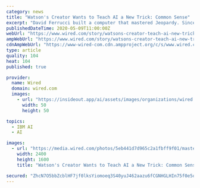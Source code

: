 ```yaml
---
category: news
title: "Watson's Creator Wants to Teach AI a New Trick: Common Sense"
excerpt: "David Ferrucci built a computer that mastered Jeopardy. Since then, he's been attacking a more challenging task."
publishedDateTime: 2020-05-09T11:00:00Z
webUrl: "https://www.wired.com/story/watsons-creator-teach-ai-new-trick-common-sense/"
ampWebUrl: "https://www.wired.com/story/watsons-creator-teach-ai-new-trick-common-sense/amp"
cdnAmpWebUrl: "https://www-wired-com.cdn.ampproject.org/c/s/www.wired.com/story/watsons-creator-teach-ai-new-trick-common-sense/amp"
type: article
quality: 104
heat: 104
published: true

provider:
  name: Wired
  domain: wired.com
  images:
    - url: "https://insideout.app/ai/assets/images/organizations/wired.com-50x50.jpg"
      width: 50
      height: 50

topics:
  - IBM AI
  - AI

images:
  - url: "https://media.wired.com/photos/5eb441d7d965c2a1fbff9f01/master/pass/Biz-robotreading-97394346.jpg"
    width: 2400
    height: 1600
    title: "Watson's Creator Wants to Teach AI a New Trick: Common Sense"

secured: "ZhcN7O5bbZcblHF7jf0lksYiomoeq3S40yuJ462aazu6fCGNHGLHIn75f0e5oKgkDiCLlwqs89ZOyOMl+6u+ZsAJuHIMHlUKTgxG5vkzn6IqQu3rPNWa6PdBDkPZt3OrZKcmsMhlrPeVbIcPWv/EEAlacmEI9uIQdwYbaV+lGDAnJzXm1mLcmK4ZpZBmpFlXST0v4/+R5f2bPotjQhLgT5RHZWEXbA5Pl2QPa0yhSaGKuEe3Y5mofKEmRuleV1TPwUEpQu7NcsQ6KJaTdmrHXt6+x4mBgy8HPi+1eUtpoYjzq3+KlLxMuV03Ke3gsP1JkPW/hgQYw8nru+tqbQZq8C73wAg/59MeSjWdrGbhl4pqAVW48ObAZ7nRGjxPsDCAp0rE3YupspQgH/kdDO6L8jkOtI50kn/c7jDhqgQh12VrcjWE07+KMj7L/++0PfH03ARoLoyTUd7S3a0Roydklu3vv2et1l1sSdSwMVgI6Es=;BRnPIjBthOiAxwMAaQ0gWg=="
---
```


